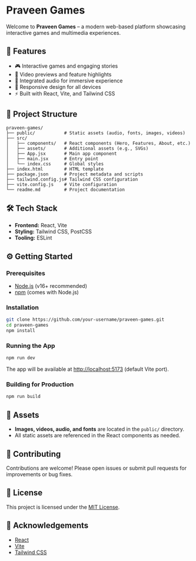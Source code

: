 # Praveen Games

Welcome to **Praveen Games** – a modern web-based platform showcasing interactive games and multimedia experiences.

## 🚀 Features

- 🎮 Interactive games and engaging stories
- 🎥 Video previews and feature highlights
- 🎵 Integrated audio for immersive experience
- 📱 Responsive design for all devices
- ⚡ Built with React, Vite, and Tailwind CSS

## 📂 Project Structure

```
praveen-games/
├── public/           # Static assets (audio, fonts, images, videos)
├── src/
│   ├── components/   # React components (Hero, Features, About, etc.)
│   ├── assets/       # Additional assets (e.g., SVGs)
│   ├── App.jsx       # Main app component
│   ├── main.jsx      # Entry point
│   └── index.css     # Global styles
├── index.html        # HTML template
├── package.json      # Project metadata and scripts
├── tailwind.config.js# Tailwind CSS configuration
├── vite.config.js    # Vite configuration
└── readme.md         # Project documentation
```

## 🛠️ Tech Stack

- **Frontend:** React, Vite
- **Styling:** Tailwind CSS, PostCSS
- **Tooling:** ESLint

## ⚙️ Getting Started

### Prerequisites

- [Node.js](https://nodejs.org/) (v16+ recommended)
- [npm](https://www.npmjs.com/) (comes with Node.js)

### Installation

```bash
git clone https://github.com/your-username/praveen-games.git
cd praveen-games
npm install
```

### Running the App

```bash
npm run dev
```

The app will be available at [http://localhost:5173](http://localhost:5173) (default Vite port).

### Building for Production

```bash
npm run build
```

## 📁 Assets

- **Images, videos, audio, and fonts** are located in the `public/` directory.
- All static assets are referenced in the React components as needed.

## 🤝 Contributing

Contributions are welcome! Please open issues or submit pull requests for improvements or bug fixes.

## 📄 License

This project is licensed under the [MIT License](LICENSE).

## 🙏 Acknowledgements

- [React](https://react.dev/)
- [Vite](https://vitejs.dev/)
- [Tailwind CSS](https://tailwindcss.com/)
